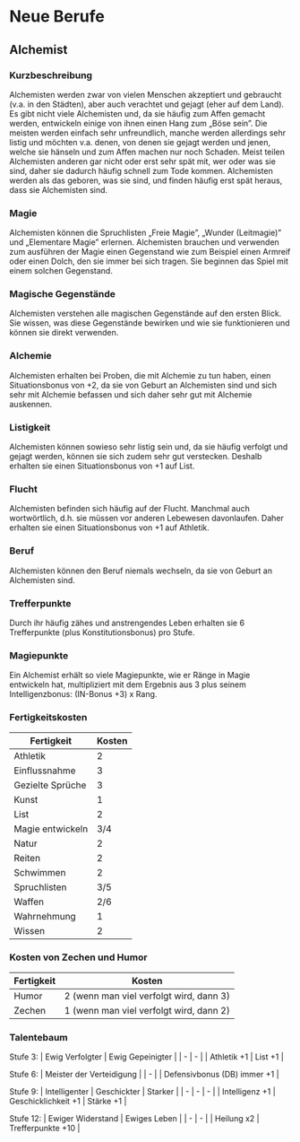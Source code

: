 # Neue Berufe

## Alchemist

### Kurzbeschreibung

Alchemisten werden zwar von vielen Menschen akzeptiert und gebraucht (v.a. in den Städten), aber auch verachtet und gejagt (eher auf dem Land). Es gibt nicht viele Alchemisten und, da sie häufig zum Affen gemacht werden, entwickeln einige von ihnen einen Hang zum „Böse sein”. Die meisten werden einfach sehr unfreundlich, manche werden allerdings sehr listig und möchten v.a. denen, von denen sie gejagt werden und jenen, welche sie hänseln und zum Affen machen nur noch Schaden. Meist teilen Alchemisten anderen gar nicht oder erst sehr spät mit, wer oder was sie sind,  daher sie dadurch häufig schnell zum Tode kommen. Alchemisten werden als das geboren, was sie sind, und finden häufig erst spät heraus, dass sie Alchemisten sind.


### Magie

Alchemisten können die Spruchlisten „Freie Magie”, „Wunder (Leitmagie)” und „Elementare Magie” erlernen.
Alchemisten brauchen und verwenden zum ausführen der Magie einen Gegenstand wie zum Beispiel einen Armreif oder einen Dolch, den sie immer bei sich tragen. Sie beginnen das Spiel mit einem solchen Gegenstand.


### Magische Gegenstände

Alchemisten verstehen alle magischen Gegenstände auf den ersten Blick. Sie wissen, was diese Gegenstände  bewirken und wie sie funktionieren und können sie direkt verwenden.


### Alchemie

Alchemisten erhalten bei Proben, die mit Alchemie zu tun haben, einen Situationsbonus von +2, da sie von Geburt an Alchemisten sind und sich sehr mit Alchemie befassen und sich daher sehr gut mit Alchemie auskennen.


### Listigkeit

Alchemisten können sowieso sehr listig sein und, da sie häufig verfolgt und gejagt werden, können sie sich zudem sehr gut verstecken. Deshalb erhalten sie einen Situationsbonus von +1 auf List.


### Flucht

Alchemisten befinden sich häufig auf der Flucht. Manchmal auch wortwörtlich, d.h. sie müssen vor anderen Lebewesen davonlaufen. Daher erhalten sie einen Situationsbonus von +1 auf Athletik.


### Beruf

Alchemisten können den Beruf niemals wechseln, da sie von Geburt an Alchemisten sind.


### Trefferpunkte

Durch ihr häufig zähes und anstrengendes Leben erhalten sie 6 Trefferpunkte (plus Konstitutionsbonus) pro Stufe.


### Magiepunkte

Ein Alchemist erhält so viele Magiepunkte, wie er Ränge in Magie entwickeln hat, multipliziert mit dem Ergebnis aus 3 plus seinem Intelligenzbonus: (IN-Bonus +3) x Rang.


### Fertigkeitskosten

| Fertigkeit | Kosten |
| - | - |
| Athletik | 2 |
| Einflussnahme | 3 |
| Gezielte Sprüche | 3 |
| Kunst | 1 |
| List | 2 |
| Magie entwickeln | 3/4 |
| Natur | 2 |
| Reiten | 2 |
| Schwimmen | 2 |
| Spruchlisten | 3/5 |
| Waffen | 2/6 |
| Wahrnehmung | 1 |
| Wissen | 2 |

### Kosten von Zechen und Humor

| Fertigkeit | Kosten |
| - | - |
| Humor | 2 (wenn man viel verfolgt wird, dann 3) |
| Zechen | 1 (wenn man viel verfolgt wird, dann 2) |


### Talentebaum

Stufe 3:
| Ewig Verfolgter | Ewig Gepeinigter |
| - | - |
| Athletik +1 | List +1 |

Stufe 6:
| Meister der Verteidigung |
| - |
| Defensivbonus (DB) immer +1 |

Stufe 9:
| Intelligenter | Geschickter | Starker |
| - | - | - |
| Intelligenz +1 | Geschicklichkeit +1 | Stärke +1 |

Stufe 12:
| Ewiger Widerstand | Ewiges Leben |
| - | - |
| Heilung x2 | Trefferpunkte +10 |